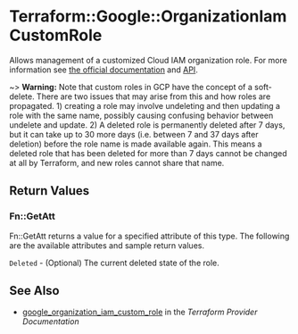 # Terraform::Google::OrganizationIamCustomRole

Allows management of a customized Cloud IAM organization role. For more information see
[the official documentation](https://cloud.google.com/iam/docs/understanding-custom-roles)
and
[API](https://cloud.google.com/iam/reference/rest/v1/organizations.roles).

~> **Warning:** Note that custom roles in GCP have the concept of a soft-delete. There are two issues that may arise
 from this and how roles are propagated. 1) creating a role may involve undeleting and then updating a role with the
 same name, possibly causing confusing behavior between undelete and update. 2) A deleted role is permanently deleted
 after 7 days, but it can take up to 30 more days (i.e. between 7 and 37 days after deletion) before the role name is
 made available again. This means a deleted role that has been deleted for more than 7 days cannot be changed at all
 by Terraform, and new roles cannot share that name.

## Return Values

### Fn::GetAtt

Fn::GetAtt returns a value for a specified attribute of this type. The following are the available attributes and sample return values.

`Deleted` - (Optional) The current deleted state of the role.

## See Also

* [google_organization_iam_custom_role](https://www.terraform.io/docs/providers/google/r/organization_iam_custom_role.html) in the _Terraform Provider Documentation_